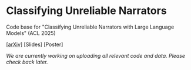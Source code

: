 # Classifying Unreliable Narrators
Code base for "Classifying Unreliable Narrators with Large Language Models" (ACL 2025)

[[arXiv]](https://arxiv.org/abs/2506.10231) [Slides] [Poster]

*We are currently working on uploading all relevant code and data. Please check back later.*
